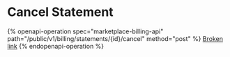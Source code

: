 # Cancel Statement



{% openapi-operation spec="marketplace-billing-api" path="/public/v1/billing/statements/{id}/cancel" method="post" %}
[Broken link](broken-reference)
{% endopenapi-operation %}
